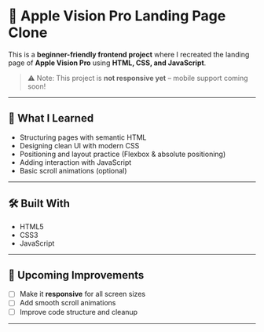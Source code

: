 # 🍎 Apple Vision Pro Landing Page Clone

This is a **beginner-friendly frontend project** where I recreated the landing page of **Apple Vision Pro** using **HTML, CSS, and JavaScript**.

> ⚠️ Note: This project is **not responsive yet** – mobile support coming soon!

---
## 🧠 What I Learned

- Structuring pages with semantic HTML
- Designing clean UI with modern CSS
- Positioning and layout practice (Flexbox & absolute positioning)
- Adding interaction with JavaScript
- Basic scroll animations (optional)

---
## 🛠️ Built With

- HTML5  
- CSS3  
- JavaScript 

---
## 🚧 Upcoming Improvements

- [ ] Make it **responsive** for all screen sizes  
- [ ] Add smooth scroll animations  
- [ ] Improve code structure and cleanup

---
